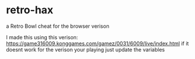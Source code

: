 # retro-hax
a Retro Bowl cheat for the browser verison

I made this using this verison: https://game316009.konggames.com/gamez/0031/6009/live/index.html if it doesnt work for the verison your playing just update the variables
